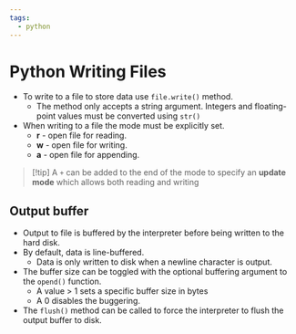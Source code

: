 ```yaml
---
tags:
  - python
---
```


# Python Writing Files
- To write to a file to store data use `file.write()` method.
	- The method only accepts a string argument. Integers and floating-point values must be converted using `str()`
- When writing to a file the mode must be explicitly set.
	- **r** - open file for reading.
	- **w** - open file for writing.
	- **a** - open file for appending.

>[!tip] A `+` can be added to the end of the mode to specify an **update mode** which allows both reading and writing 


## Output buffer
- Output to file is buffered by the interpreter before being written to the hard disk. 
- By default, data is line-buffered.
	- Data is only written to disk when a newline character is output.
- The buffer size can be toggled with the optional buffering argument to the `opend()` function.
	- A value > 1 sets a specific buffer size in bytes
	- A 0 disables the buggering.
- The `flush()` method can be called to force the interpreter to flush the output buffer to disk.

